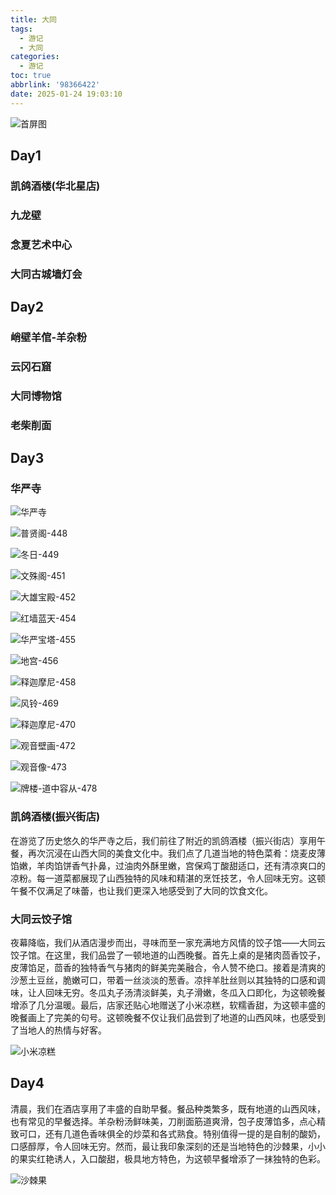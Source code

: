 ```yaml
---
title: 大同
tags:
  - 游记
  - 大同
categories:
  - 游记
toc: true
abbrlink: '98366422'
date: 2025-01-24 19:03:10
---
```


![首屏图](https://s21.ax1x.com/2025/02/16/pEKTohF.jpg)

<!-- more -->

## Day1

### 凯鸽酒楼(华北星店)

### 九龙壁

### 念夏艺术中心

### 大同古城墙灯会

## Day2

### 峭壁羊倌-羊杂粉

### 云冈石窟

### 大同博物馆

### 老柴削面

## Day3

### 华严寺

![华严寺](https://s21.ax1x.com/2025/02/16/pEKTohF.jpg)

![普贤阁-448](https://s21.ax1x.com/2025/02/16/pEKHC5T.jpg)

![冬日-449](https://s21.ax1x.com/2025/02/16/pEKHiPU.jpg)

![文殊阁-451](https://s21.ax1x.com/2025/02/16/pEKHFGF.jpg)

![大雄宝殿-452](https://s21.ax1x.com/2025/02/16/pEKHk24.jpg)

![红墙蓝天-454](https://s21.ax1x.com/2025/02/16/pEK77Uf.jpg)

![华严宝塔-455](https://s21.ax1x.com/2025/02/16/pEK7H58.jpg)

![地宫-456](https://s21.ax1x.com/2025/02/16/pEK7qPS.jpg)

![释迦摩尼-458](https://s21.ax1x.com/2025/02/16/pEK7TVP.jpg)

![风铃-469](https://s21.ax1x.com/2025/02/16/pEKTqXR.jpg)

![释迦摩尼-470](https://s21.ax1x.com/2025/02/16/pEKTbc9.jpg)

![观音壁画-472](https://s21.ax1x.com/2025/02/16/pEKTH1J.jpg)

![观音像-473](https://s21.ax1x.com/2025/02/16/pEKT7p4.jpg)

![牌楼-道中容从-478](https://s21.ax1x.com/2025/02/16/pEKTItU.jpg)

### 凯鸽酒楼(振兴街店)

在游览了历史悠久的华严寺之后，我们前往了附近的凯鸽酒楼（振兴街店）享用午餐，再次沉浸在山西大同的美食文化中。我们点了几道当地的特色菜肴：烧麦皮薄馅嫩，羊肉馅饼香气扑鼻，过油肉外酥里嫩，宫保鸡丁酸甜适口，还有清凉爽口的凉粉。每一道菜都展现了山西独特的风味和精湛的烹饪技艺，令人回味无穷。这顿午餐不仅满足了味蕾，也让我们更深入地感受到了大同的饮食文化。

### 大同云饺子馆

夜幕降临，我们从酒店漫步而出，寻味而至一家充满地方风情的饺子馆——大同云饺子馆。在这里，我们品尝了一顿地道的山西晚餐。首先上桌的是猪肉茴香饺子，皮薄馅足，茴香的独特香气与猪肉的鲜美完美融合，令人赞不绝口。接着是清爽的沙葱土豆丝，脆嫩可口，带着一丝淡淡的葱香。凉拌羊肚丝则以其独特的口感和调味，让人回味无穷。冬瓜丸子汤清淡鲜美，丸子滑嫩，冬瓜入口即化，为这顿晚餐增添了几分温暖。最后，店家还贴心地赠送了小米凉糕，软糯香甜，为这顿丰盛的晚餐画上了完美的句号。这顿晚餐不仅让我们品尝到了地道的山西风味，也感受到了当地人的热情与好客。

![小米凉糕](https://s21.ax1x.com/2025/02/16/pEKTh7V.jpg)

## Day4

清晨，我们在酒店享用了丰盛的自助早餐。餐品种类繁多，既有地道的山西风味，也有常见的早餐选择。羊杂粉汤鲜味美，刀削面筋道爽滑，包子皮薄馅多，点心精致可口，还有几道色香味俱全的炒菜和各式熟食。特别值得一提的是自制的酸奶，口感醇厚，令人回味无穷。然而，最让我印象深刻的还是当地特色的沙棘果，小小的果实红艳诱人，入口酸甜，极具地方特色，为这顿早餐增添了一抹独特的色彩。

![沙棘果](https://s21.ax1x.com/2025/02/16/pEKTWmq.jpg)
